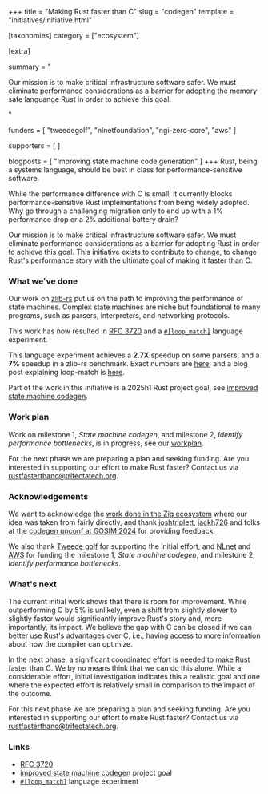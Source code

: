 +++
title = "Making Rust faster than C"
slug = "codegen"
template = "initiatives/initiative.html"

[taxonomies]
category = ["ecosystem"]

[extra]

summary = "<p>Our mission is to make critical infrastructure software safer. We must eliminate performance considerations as a barrier for adopting the memory safe languange Rust in order to achieve this goal.</p>"

funders = [
    "tweedegolf", "nlnetfoundation", "ngi-zero-core", "aws"
]

supporters = [
]

blogposts = [
    "Improving state machine code generation"
]
+++
Rust, being a systems language, should be best in class for performance-sensitive software. 

While the performance difference with C is small, it currently blocks performance-sensitive Rust implementations from being widely adopted. Why go through a challenging migration only to end up with a 1% performance drop or a 2% additional battery drain?

Our mission is to make critical infrastructure software safer. We must eliminate performance considerations as a barrier for adopting Rust in order to achieve this goal. This initiative exists to contribute to change, to change Rust's performance story with the ultimate goal of making it faster than C.

### What we've done

Our work on [zlib-rs](/initiatives/data-compression/) put us on the path to improving the performance of state machines. Complex state machines are niche but foundational to many programs, such as parsers, interpreters, and networking protocols.

This work has now resulted in [RFC 3720](https://github.com/rust-lang/rfcs/pull/3720) and a [`#[loop_match]`](https://github.com/rust-lang/rust/pull/138780) language experiment. 

This language experiment achieves a **2.7X** speedup on some parsers, and a **7%** speedup in a zlib-rs benchmark. Exact numbers are [here](https://github.com/rust-lang/rust-project-goals/issues/258#issuecomment-2732965199), and a blog post explaining loop-match is [here](/blog/improving-state-machine-code-generation/).

Part of the work in this initiative is a 2025h1 Rust project goal, see [improved state machine codegen](https://github.com/rust-lang/rust-project-goals/issues/258).

### Work plan

Work on milestone 1, *State machine codegen*, and milestone 2, *Identify performance bottlenecks*, is in progress, see our [workplan](/initiatives/workplans/codegen/).

For the next phase we are preparing a plan and seeking funding. Are you interested in supporting our effort to make Rust faster? Contact us via [rustfasterthanc@trifectatech.org](mailto:rustfasterthanc@trifectatech.org).

### Acknowledgements

We want to acknowledge the [work done in the Zig ecosystem](https://github.com/ziglang/zig/pull/21257) where our idea was taken from fairly directly, and thank [joshtriplett](https://github.com/joshtriplett), [jackh726](https://github.com/jackh726) and folks at the [codegen unconf at GOSIM 2024](https://hackmd.io/@Q66MPiW4T7yNTKOCaEb-Lw/gosim-unconf-rust-codegen) for providing feedback. 

We also thank [Tweede golf](https://tweedegolf.nl) for supporting the initial effort, and [NLnet](https://nlnet.nl) and [AWS](https://aws.amazon.com) for funding the milestone 1, *State machine codegen*, and milestone 2, *Identify performance bottlenecks*.

### What's next

The current initial work shows that there is room for improvement. While outperforming C by 5% is unlikely, even a shift from slightly slower to slightly faster would significantly improve Rust's story and, more importantly, its impact. We believe the gap with C can be closed if we can better use Rust's advantages over C, i.e., having access to more information about how the compiler can optimize.

In the next phase, a significant coordinated effort is needed to make Rust faster than C. We by no means think that we can do this alone. While a considerable effort, initial investigation indicates this a realistic goal and one where the expected effort is relatively small in comparison to the impact of the outcome.

For this next phase we are preparing a plan and seeking funding. Are you interested in supporting our effort to make Rust faster? Contact us via [rustfasterthanc@trifectatech.org](mailto:rustfasterthanc@trifectatech.org).

### Links

- [RFC 3720](https://github.com/rust-lang/rfcs/pull/3720)
- [improved state machine codegen](https://github.com/rust-lang/rust-project-goals/issues/258) project goal
- [`#[loop_match]`](https://github.com/rust-lang/rust/pull/138780) language experiment

<!-- - [PoC RFC 3720 in the rust compiler](https://github.com/trifectatechfoundation/rust/tree/labeled-match) on Trifecta Tech Foundation's Github. -->


